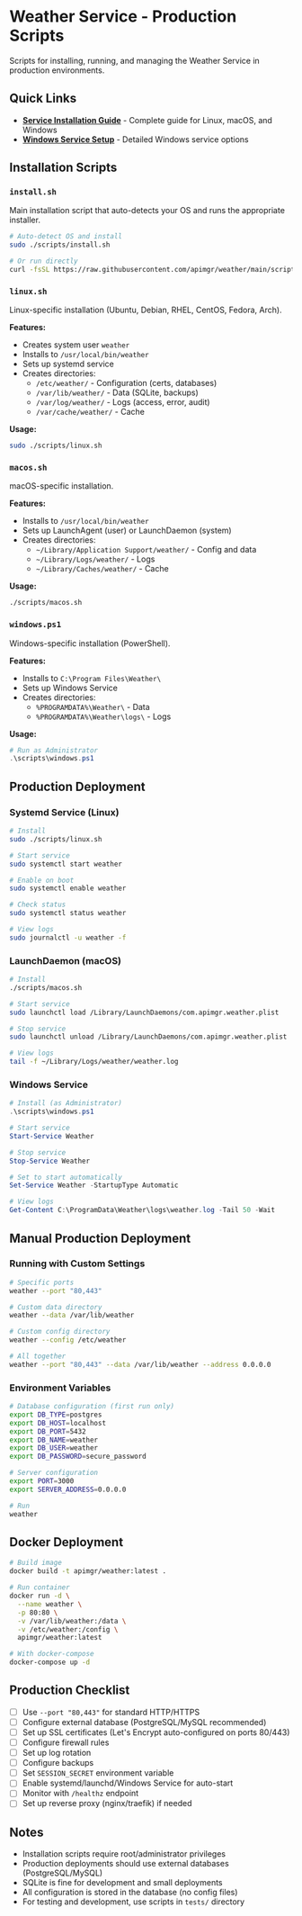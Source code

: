# Weather Service - Production Scripts

Scripts for installing, running, and managing the Weather Service in production environments.

## Quick Links

- **[Service Installation Guide](SERVICE_INSTALL.md)** - Complete guide for Linux, macOS, and Windows
- **[Windows Service Setup](WINDOWS_SERVICE.md)** - Detailed Windows service options

## Installation Scripts

### `install.sh`
Main installation script that auto-detects your OS and runs the appropriate installer.

```bash
# Auto-detect OS and install
sudo ./scripts/install.sh

# Or run directly
curl -fsSL https://raw.githubusercontent.com/apimgr/weather/main/scripts/install.sh | sudo bash
```

### `linux.sh`
Linux-specific installation (Ubuntu, Debian, RHEL, CentOS, Fedora, Arch).

**Features:**
- Creates system user `weather`
- Installs to `/usr/local/bin/weather`
- Sets up systemd service
- Creates directories:
  - `/etc/weather/` - Configuration (certs, databases)
  - `/var/lib/weather/` - Data (SQLite, backups)
  - `/var/log/weather/` - Logs (access, error, audit)
  - `/var/cache/weather/` - Cache

**Usage:**
```bash
sudo ./scripts/linux.sh
```

### `macos.sh`
macOS-specific installation.

**Features:**
- Installs to `/usr/local/bin/weather`
- Sets up LaunchAgent (user) or LaunchDaemon (system)
- Creates directories:
  - `~/Library/Application Support/weather/` - Config and data
  - `~/Library/Logs/weather/` - Logs
  - `~/Library/Caches/weather/` - Cache

**Usage:**
```bash
./scripts/macos.sh
```

### `windows.ps1`
Windows-specific installation (PowerShell).

**Features:**
- Installs to `C:\Program Files\Weather\`
- Sets up Windows Service
- Creates directories:
  - `%PROGRAMDATA%\Weather\` - Data
  - `%PROGRAMDATA%\Weather\logs\` - Logs

**Usage:**
```powershell
# Run as Administrator
.\scripts\windows.ps1
```

## Production Deployment

### Systemd Service (Linux)

```bash
# Install
sudo ./scripts/linux.sh

# Start service
sudo systemctl start weather

# Enable on boot
sudo systemctl enable weather

# Check status
sudo systemctl status weather

# View logs
sudo journalctl -u weather -f
```

### LaunchDaemon (macOS)

```bash
# Install
./scripts/macos.sh

# Start service
sudo launchctl load /Library/LaunchDaemons/com.apimgr.weather.plist

# Stop service
sudo launchctl unload /Library/LaunchDaemons/com.apimgr.weather.plist

# View logs
tail -f ~/Library/Logs/weather/weather.log
```

### Windows Service

```powershell
# Install (as Administrator)
.\scripts\windows.ps1

# Start service
Start-Service Weather

# Stop service
Stop-Service Weather

# Set to start automatically
Set-Service Weather -StartupType Automatic

# View logs
Get-Content C:\ProgramData\Weather\logs\weather.log -Tail 50 -Wait
```

## Manual Production Deployment

### Running with Custom Settings

```bash
# Specific ports
weather --port "80,443"

# Custom data directory
weather --data /var/lib/weather

# Custom config directory
weather --config /etc/weather

# All together
weather --port "80,443" --data /var/lib/weather --address 0.0.0.0
```

### Environment Variables

```bash
# Database configuration (first run only)
export DB_TYPE=postgres
export DB_HOST=localhost
export DB_PORT=5432
export DB_NAME=weather
export DB_USER=weather
export DB_PASSWORD=secure_password

# Server configuration
export PORT=3000
export SERVER_ADDRESS=0.0.0.0

# Run
weather
```

## Docker Deployment

```bash
# Build image
docker build -t apimgr/weather:latest .

# Run container
docker run -d \
  --name weather \
  -p 80:80 \
  -v /var/lib/weather:/data \
  -v /etc/weather:/config \
  apimgr/weather:latest

# With docker-compose
docker-compose up -d
```

## Production Checklist

- [ ] Use `--port "80,443"` for standard HTTP/HTTPS
- [ ] Configure external database (PostgreSQL/MySQL recommended)
- [ ] Set up SSL certificates (Let's Encrypt auto-configured on ports 80/443)
- [ ] Configure firewall rules
- [ ] Set up log rotation
- [ ] Configure backups
- [ ] Set `SESSION_SECRET` environment variable
- [ ] Enable systemd/launchd/Windows Service for auto-start
- [ ] Monitor with `/healthz` endpoint
- [ ] Set up reverse proxy (nginx/traefik) if needed

## Notes

- Installation scripts require root/administrator privileges
- Production deployments should use external databases (PostgreSQL/MySQL)
- SQLite is fine for development and small deployments
- All configuration is stored in the database (no config files)
- For testing and development, use scripts in `tests/` directory
